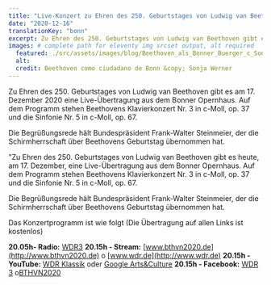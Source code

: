 ```yaml
---
title: "Live-Konzert zu Ehren des 250. Geburtstages von Ludwig van Beethoven"
date: "2020-12-16"
translationKey: "bonn"
excerpt: Zu Ehren des 250. Geburtstages von Ludwig van Beethoven gibt es am 17. Dezember 2020 eine Live-Übertragung aus dem Bonner Opernhaus
images: # complete path for eleventy img srcset output, alt required
  featured: ./src/assets/images/blog/Beethoven_als_Bonner_Buerger_c_Sonja_Werner1.jpg
  alt:
  credit: Beethoven como ciudadano de Bonn &copy; Sonja Werner
---
```


Zu Ehren des 250. Geburtstages von Ludwig van Beethoven gibt es am 17. Dezember 2020 eine Live-Übertragung aus dem Bonner Opernhaus. Auf dem Programm stehen Beethovens Klavierkonzert Nr. 3 in c-Moll, op. 37 und die Sinfonie Nr. 5 in c-Moll, op. 67.

Die Begrüßungsrede hält Bundespräsident Frank-Walter Steinmeier, der die Schirmherrschaft über Beethovens Geburtstag übernommen hat.

"Zu Ehren des 250. Geburtstages von Ludwig van Beethoven gibt es heute, am 17. Dezember, eine Live-Übertragung aus dem Bonner Opernhaus. Auf dem Programm stehen Beethovens Klavierkonzert Nr. 3 in c-Moll, op. 37 und die Sinfonie Nr. 5 in c-Moll, op. 67.

Die Begrüßungsrede hält Bundespräsident Frank-Walter Steinmeier, der die Schirmherrschaft über Beethovens Geburtstag übernommen hat.

Das Konzertprogramm ist wie folgt (Die Übertragung auf allen Links ist kostenlos)

**20.05h- Radio:** [WDR3](https://www1.wdr.de/radio/wdr3/index.html) **20.15h - Stream:** [www.bthvn2020.de](http://www.bthvn2020.de) o [www.wdr.de](http://www.wdr.de) **20.15h - YouTube:** [WDR Klassik](https://www.youtube.com/wdrklassik) oder [Google Arts&Culture](https://www.youtube.com/channel/UCGn7dlcAmH44GqycKa_3ssA) **20.15h - Facebook:** [WDR 3](https://de-de.facebook.com/wdr3) o[BTHVN2020](http://www.facebook.com/BTHVN2020)
